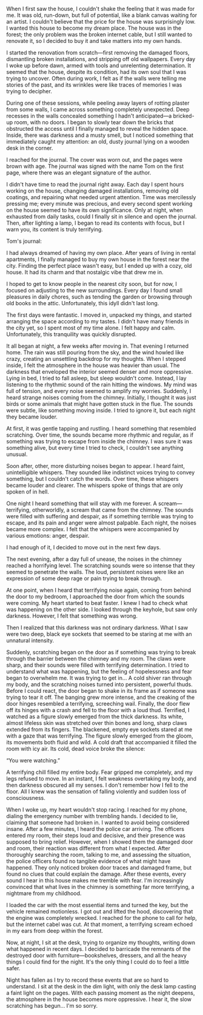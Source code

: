  When I first saw the house, I couldn't shake the feeling that it was made for me. It was old, run-down, but full of potential, like a blank canvas waiting for an artist. I couldn't believe that the price for the house was surprisingly low. I wanted this house to become my dream place. The house was in the forest; the only problem was the broken internet cable, but I still wanted to renovate it, so I decided to buy it and take matters into my own hands.

I started the renovation from scratch—first removing the damaged floors, dismantling broken installations, and stripping off old wallpapers. Every day I woke up before dawn, armed with tools and unrelenting determination. It seemed that the house, despite its condition, had its own soul that I was trying to uncover. Often during work, I felt as if the walls were telling me stories of the past, and its wrinkles were like traces of memories I was trying to decipher.

During one of these sessions, while peeling away layers of rotting plaster from some walls, I came across something completely unexpected. Deep recesses in the walls concealed something I hadn't anticipated—a bricked-up room, with no doors. I began to slowly tear down the bricks that obstructed the access until I finally managed to reveal the hidden space. Inside, there was darkness and a musty smell, but I noticed something that immediately caught my attention: an old, dusty journal lying on a wooden desk in the corner.

I reached for the journal. The cover was worn out, and the pages were brown with age. The journal was signed with the name Tom on the first page, where there was an elegant signature of the author.

I didn't have time to read the journal right away. Each day I spent hours working on the house, changing damaged installations, removing old coatings, and repairing what needed urgent attention. Time was mercilessly pressing me; every minute was precious, and every second spent working on the house seemed to have its own significance. Only at night, when exhausted from daily tasks, could I finally sit in silence and open the journal. Then, after lighting a lamp, I began to read its contents with focus, but I warn you, its content is truly terrifying.

Tom's journal:

I had always dreamed of having my own place. After years of living in rental apartments, I finally managed to buy my own house in the forest near the city. Finding the perfect place wasn't easy, but I ended up with a cozy, old house. It had its charm and that nostalgic vibe that drew me in.

 I hoped to get to know people in the nearest city soon, but for now, I focused on adjusting to the new surroundings. Every day I found small pleasures in daily chores, such as tending the garden or browsing through old books in the attic. Unfortunately, this idyll didn't last long.

The first days were fantastic. I moved in, unpacked my things, and started arranging the space according to my tastes. I didn't have many friends in the city yet, so I spent most of my time alone. I felt happy and calm. Unfortunately, this tranquility was quickly disrupted.

It all began at night, a few weeks after moving in.
That evening I returned home. The rain was still pouring from the sky, and the wind howled like crazy, creating an unsettling backdrop for my thoughts. When I stepped inside, I felt the atmosphere in the house was heavier than usual. The darkness that enveloped the interior seemed denser and more oppressive. Lying in bed, I tried to fall asleep, but sleep wouldn't come. Instead, I lay listening to the rhythmic sound of the rain hitting the windows. My mind was full of tension, and every noise seemed to amplify my worries. Suddenly, I heard strange noises coming from the chimney. Initially, I thought it was just birds or some animals that might have gotten stuck in the flue. The sounds were subtle, like something moving inside. I tried to ignore it, but each night they became louder.

At first, it was gentle tapping and rustling. I heard something that resembled scratching. Over time, the sounds became more rhythmic and regular, as if something was trying to escape from inside the chimney. I was sure it was something alive, but every time I tried to check, I couldn't see anything unusual.

Soon after, other, more disturbing noises began to appear. I heard faint, unintelligible whispers. They sounded like indistinct voices trying to convey something, but I couldn't catch the words. Over time, these whispers became louder and clearer. The whispers spoke of things that are only spoken of in hell.

One night I heard something that will stay with me forever.
A scream—terrifying, otherworldly, a scream that came from the chimney. The sounds were filled with suffering and despair, as if something terrible was trying to escape, and its pain and anger were almost palpable. Each night, the noises became more complex. I felt that the whispers were accompanied by various emotions: anger, despair.

I had enough of it, I decided to move out in the next few days.

The next evening, after a day full of unease, the noises in the chimney reached a horrifying level. The scratching sounds were so intense that they seemed to penetrate the walls. The loud, persistent noises were like an expression of some deep rage or pain trying to break through.

At one point, when I heard that terrifying noise again, coming from behind the door to my bedroom, I approached the door from which the sounds were coming. My heart started to beat faster. I knew I had to check what was happening on the other side. I looked through the keyhole, but saw only darkness. However, I felt that something was wrong.

Then I realized that this darkness was not ordinary darkness. What I saw were two deep, black eye sockets that seemed to be staring at me with an unnatural intensity.

Suddenly, scratching began on the door as if something was trying to break through the barrier between the chimney and my room. The claws were sharp, and their sounds were filled with terrifying determination. I tried to understand what was happening, but the feeling of hopelessness and fear began to overwhelm me. It was trying to get in...
A cold shiver ran through my body, and the scratching noises turned into persistent, powerful thuds. Before I could react, the door began to shake in its frame as if someone was trying to tear it off. The banging grew more intense, and the creaking of the door hinges resembled a terrifying, screeching wail. Finally, the door flew off its hinges with a crash and fell to the floor with a loud thud. Terrified, I watched as a figure slowly emerged from the thick darkness. Its white, almost lifeless skin was stretched over thin bones and long, sharp claws extended from its fingers. The blackened, empty eye sockets stared at me with a gaze that was terrifying. The figure slowly emerged from the gloom, its movements both fluid and wild. A cold draft that accompanied it filled the room with icy air. Its cold, dead voice broke the silence: 

“You were watching.”

A terrifying chill filled my entire body. Fear gripped me completely, and my legs refused to move. In an instant, I felt weakness overtaking my body, and then darkness obscured all my senses. I don't remember how I fell to the floor. All I knew was the sensation of falling violently and sudden loss of consciousness.

When I woke up, my heart wouldn't stop racing. I reached for my phone, dialing the emergency number with trembling hands. I decided to lie, claiming that someone had broken in. I wanted to avoid being considered insane. After a few minutes, I heard the police car arriving. The officers entered my room, their steps loud and decisive, and their presence was supposed to bring relief. However, when I showed them the damaged door and room, their reaction was different from what I expected. After thoroughly searching the room, talking to me, and assessing the situation, the police officers found no tangible evidence of what might have happened. They only noticed broken door traces and damaged frame, but found no clues that could explain the damage. After these events, every sound I hear in this house makes me tremble with fear. I'm increasingly convinced that what lives in the chimney is something far more terrifying, a nightmare from my childhood.

I loaded the car with the most essential items and turned the key, but the vehicle remained motionless. I got out and lifted the hood, discovering that the engine was completely wrecked. I reached for the phone to call for help, but the internet cabel was cut. At that moment, a terrifying scream echoed in my ears from deep within the forest.

Now, at night, I sit at the desk, trying to organize my thoughts, writing down what happened in recent days. I decided to barricade the remnants of the destroyed door with furniture—bookshelves, dressers, and all the heavy things I could find for the night. It's the only thing I could do to feel a little safer.

Night has fallen as I try to record these events that are so hard to understand. I sit at the desk in the dim light, with only the desk lamp casting a faint light on the pages. With each passing moment as the night deepens, the atmosphere in the house becomes more oppressive.
I hear it, the slow scratching has begun...
I'm so sorry.